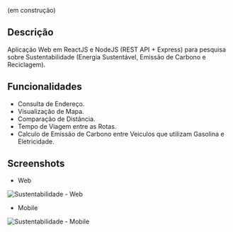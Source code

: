 (em construção)
## Descrição
Aplicação Web em ReactJS e NodeJS (REST API + Express) para pesquisa sobre Sustentabilidade (Energia Sustentável, Emissão de Carbono e Reciclagem).

## Funcionalidades
* Consulta de Endereço.
* Visualização de Mapa.
* Comparação de Distância.
* Tempo de Viagem entre as Rotas.
* Calculo de Emissão de Carbono entre Veiculos que utilizam Gasolina e Eletricidade.

## Screenshots
* Web
  
![Sustentabilidade - Web](https://github.com/fractalxg/portfolio-sustentabilidade/assets/147837025/32eb988f-41d5-4006-ba4f-7ac9a7f3259a)

* Mobile
  
![Sustentabilidade - Mobile](https://github.com/fractalxg/portfolio-sustentabilidade/assets/147837025/042d6182-f88a-4946-836d-3249145cf278)


